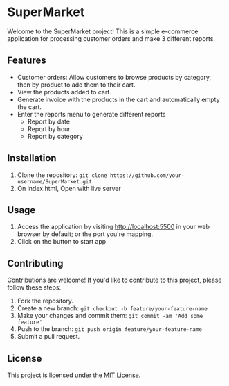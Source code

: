 # SuperMarket

Welcome to the SuperMarket project! This is a simple e-commerce application for processing customer orders and make 3 different reports.

## Features

- Customer orders: Allow customers to browse products by category, then by product to add them to their cart.
- View the products added to cart.
- Generate invoice with the products in the cart and automatically empty the cart.
- Enter the reports menu to generate different reports
    - Report by date
    - Report by hour
    - Report by category

## Installation

1. Clone the repository: `git clone https://github.com/your-username/SuperMarket.git`
2. On index.html, Open with live server

## Usage

1. Access the application by visiting [http://localhost:5500](http://localhost:5500) in your web browser by default; or the port you're mapping.
2. Click on the button to start app

## Contributing

Contributions are welcome! If you'd like to contribute to this project, please follow these steps:

1. Fork the repository.
2. Create a new branch: `git checkout -b feature/your-feature-name`
3. Make your changes and commit them: `git commit -am 'Add some feature'`
4. Push to the branch: `git push origin feature/your-feature-name`
5. Submit a pull request.

## License

This project is licensed under the [MIT License](LICENSE).



